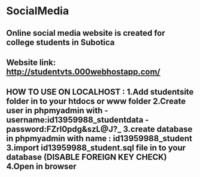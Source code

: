 # SocialMedia
Online social media website is created for college students in Subotica
--------------------------------------------------------------------------
Website link:
http://studentvts.000webhostapp.com/
--------------------------------------------------------------------------
HOW TO USE ON LOCALHOST :
1.Add studentsite folder in to your htdocs or www folder
2.Create user in phpmyadmin with 
-username:id13959988_studentdata
-password:FZrI0pdg&szL@J?_
3.create database  in phpmyadmin with name : id13959988_student
3.import id13959988_student.sql file in to your database (DISABLE FOREIGN KEY CHECK)
4.Open in browser
--------------------------------------------------------------------------------------
